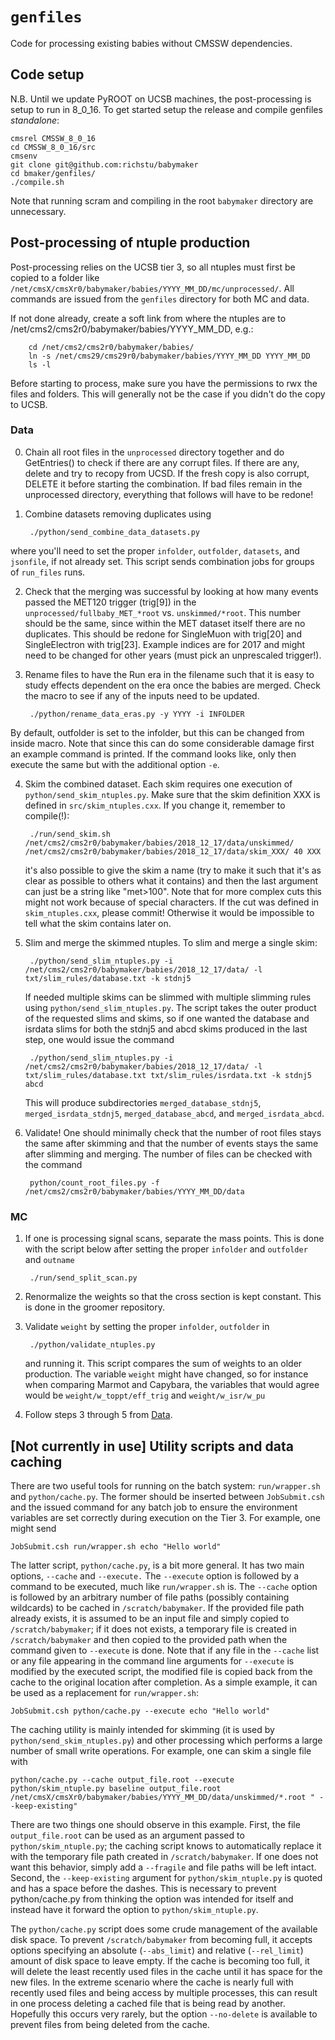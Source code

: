 # `genfiles`

Code for processing existing babies without CMSSW dependencies.

## Code setup

N.B. Until we update PyROOT on UCSB machines, the post-processing is setup to run in 8_0_16. To get started setup the release and compile genfiles *standalone*:

    cmsrel CMSSW_8_0_16
    cd CMSSW_8_0_16/src
    cmsenv
    git clone git@github.com:richstu/babymaker
    cd bmaker/genfiles/
    ./compile.sh

Note that running scram and compiling in the root `babymaker`
directory are unnecessary.

## Post-processing of ntuple production

Post-processing relies on the UCSB tier 3, so all ntuples must first
be copied to a folder like `/net/cmsX/cmsXr0/babymaker/babies/YYYY_MM_DD/mc/unprocessed/`. All commands
are issued from the `genfiles` directory for both MC and data.

If not done already, create a soft link from where the ntuples are to /net/cms2/cms2r0/babymaker/babies/YYYY_MM_DD, e.g.:

        cd /net/cms2/cms2r0/babymaker/babies/
        ln -s /net/cms29/cms29r0/babymaker/babies/YYYY_MM_DD YYYY_MM_DD
        ls -l

Before starting to process, make sure you have the permissions to rwx the files and folders. This will generally not be the case if you didn't do the copy to UCSB.

### Data

0. Chain all root files in the `unprocessed` directory together and do GetEntries() to check if there are any corrupt files. If there are any, delete and try to recopy from UCSD. If the fresh copy is also corrupt, DELETE it before starting the combination. If bad files remain in the unprocessed directory, everything that follows will have to be redone!

1. Combine datasets removing duplicates using 

        ./python/send_combine_data_datasets.py

where you'll need to set the proper `infolder`, `outfolder`, `datasets`, and `jsonfile`, if not already set. This script sends combination jobs for groups of `run_files` runs.

2. Check that the merging was successful by looking at how many events passed the MET120 trigger (trig[9]) in the `unprocessed/fullbaby_MET_*root` vs. `unskimmed/*root`. This number should be the same, since within the MET dataset itself there are no duplicates. This should be redone for SingleMuon with trig[20] and SingleElectron with trig[23]. Example indices are for 2017 and might need to be changed for other years (must pick an unprescaled trigger!).

3. Rename files to have the Run era in the filename such that it is easy to study effects dependent on the era once the babies are merged. Check the macro to see if any of the inputs need to be updated.

        ./python/rename_data_eras.py -y YYYY -i INFOLDER

By default, outfolder is set to the infolder, but this can be changed from inside macro. Note that since this can do some considerable damage first an example command is printed. If the command looks like, only then execute the same but with the additional option `-e`.

4. Skim the combined dataset. Each skim requires one execution of
`python/send_skim_ntuples.py`. Make sure that the skim definition XXX is defined in `src/skim_ntuples.cxx`. If you change it, remember to compile(!):

        ./run/send_skim.sh /net/cms2/cms2r0/babymaker/babies/2018_12_17/data/unskimmed/ /net/cms2/cms2r0/babymaker/babies/2018_12_17/data/skim_XXX/ 40 XXX

    it's also possible to give the skim a name (try to make it such that it's as clear as possible to others what it contains) and then the last argument can just be a string like "met>100". Note that for more complex cuts this might not work because of special characters. If the cut was defined in `skim_ntuples.cxx`, please commit! Otherwise it would be impossible to tell what the skim contains later on.

5. Slim and merge the skimmed ntuples. To slim and merge a single skim: 

        ./python/send_slim_ntuples.py -i /net/cms2/cms2r0/babymaker/babies/2018_12_17/data/ -l txt/slim_rules/database.txt -k stdnj5

    If needed multiple skims can be slimmed with multiple slimming rules using `python/send_slim_ntuples.py`. The script takes the outer product of the requested slims and skims, so if one wanted the database and isrdata slims for both the stdnj5 and abcd skims produced in the last step, one would issue the command

        ./python/send_slim_ntuples.py -i /net/cms2/cms2r0/babymaker/babies/2018_12_17/data/ -l txt/slim_rules/database.txt txt/slim_rules/isrdata.txt -k stdnj5 abcd

    This will produce subdirectories `merged_database_stdnj5`, `merged_isrdata_stdnj5`, `merged_database_abcd`, and `merged_isrdata_abcd`.

5. Validate! One should minimally check that the number of root files stays the
same after skimming and that the number of events stays the same after
slimming and merging. The number of files can be checked with the
command

        python/count_root_files.py -f /net/cms2/cms2r0/babymaker/babies/YYYY_MM_DD/data

### MC

1. If one is processing signal scans, separate the mass points. This
is done with the script below after setting the proper `infolder` and `outfolder` and `outname`

        ./run/send_split_scan.py 


2. Renormalize the weights so that the cross section is kept constant. This is done in the groomer repository.

3. Validate `weight` by setting the proper `infolder`, `outfolder` in 

        ./python/validate_ntuples.py

    and running it. This script compares the sum of weights to an older production. The variable `weight`
    might have changed, so for instance when comparing Marmot and Capybara, the variables that would agree
    would be `weight/w_toppt/eff_trig` and `weight/w_isr/w_pu`

4. Follow steps 3 through 5 from [Data](#Data).

## [Not currently in use] Utility scripts and data caching 

There are two useful tools for running on the batch system:
`run/wrapper.sh` and `python/cache.py`. The former should be inserted
between `JobSubmit.csh` and the issued command for any batch job to
ensure the environment variables are set correctly during execution on
the Tier 3. For example, one might send

    JobSubmit.csh run/wrapper.sh echo "Hello world"

The latter script, `python/cache.py`, is a bit more general. It has
two main options, `--cache` and `--execute.` The `--execute` option is
followed by a command to be executed, much like `run/wrapper.sh`
is. The `--cache` option is followed by an arbitrary number of file
paths (possibly containing wildcards) to be cached in
`/scratch/babymaker`. If the provided file path already exists, it is
assumed to be an input file and simply copied to `/scratch/babymaker`;
if it does not exists, a temporary file is created in
`/scratch/babymaker` and then copied to the provided path when the
command given to `--execute` is done. Note that if any file in the
`--cache` list or any file appearing in the command line arguments for
`--execute` is modified by the executed script, the modified file is
copied back from the cache to the original location after
completion. As a simple example, it can be used as a replacement for
`run/wrapper.sh`:

    JobSubmit.csh python/cache.py --execute echo "Hello world"

The caching utility is mainly intended for skimming (it is used by
`python/send_skim_ntuples.py`) and other processing which performs a
large number of small write operations. For example, one can skim a
single file with

    python/cache.py --cache output_file.root --execute python/skim_ntuple.py baseline output_file.root /net/cmsX/cmsXr0/babymaker/babies/YYYY_MM_DD/data/unskimmed/*.root " --keep-existing"

There are two things one should observe in this example. First, the
file `output_file.root` can be used as an argument passed to
`python/skim_ntuple.py`; the caching script knows to automatically
replace it with the temporary file path created in
`/scratch/babymaker`. If one does not want this behavior, simply add a
`--fragile` and file paths will be left intact. Second, the
`--keep-existing` argument for `python/skim_ntuple.py` is quoted and
has a space before the dashes. This is necessary to prevent
python/cache.py from thinking the option was intended for itself and
instead have it forward the option to `python/skim_ntuple.py`.

The `python/cache.py` script does some crude management of the
available disk space. To prevent `/scratch/babymaker` from becoming
full, it accepts options specifying an absolute (`--abs_limit`) and
relative (`--rel_limit`) amount of disk space to leave empty. If the
cache is becoming too full, it will delete the least recently used
files in the cache until it has space for the new files. In the
extreme scenario where the cache is nearly full with recently used
files and being access by multiple processes, this can result in one
process deleting a cached file that is being read by
another. Hopefully this occurs very rarely, but the option
`--no-delete` is available to prevent files from being deleted from
the cache.
